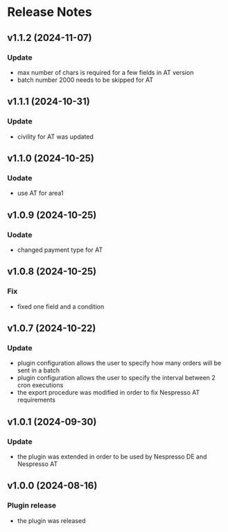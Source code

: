 # Release Notes

## v1.1.2 (2024-11-07)

### Update
- max number of chars is required for a few fields in AT version
- batch number 2000 needs to be skipped for AT

## v1.1.1 (2024-10-31)

### Update
- civility for AT was updated

## v1.1.0 (2024-10-25)

### Uodate
- use AT for area1

## v1.0.9 (2024-10-25)

### Uodate
- changed payment type for AT

## v1.0.8 (2024-10-25)

### Fix
- fixed one field and a condition

## v1.0.7 (2024-10-22)

### Update
- plugin configuration allows the user to specify how many orders will be sent in a batch
- plugin configuration allows the user to specify the interval between 2 cron executions
- the export procedure was modified in order to fix Nespresso AT requirements

## v1.0.1 (2024-09-30)

### Update
- the plugin was extended in order to be used by Nespresso DE and Nespresso AT

## v1.0.0 (2024-08-16)

### Plugin release
- the plugin was released

